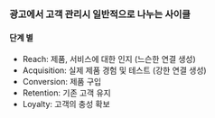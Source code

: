 ### 광고에서 고객 관리시 일반적으로 나누는 사이클

#### 단계 별
- Reach: 제품, 서비스에 대한 인지 (느슨한 연결 생성)
- Acquisition: 실제 제품 경험 및 테스트 (강한 연결 생성)
- Conversion: 제품 구입
- Retention: 기존 고객 유지
- Loyalty: 고객의 충성 확보
